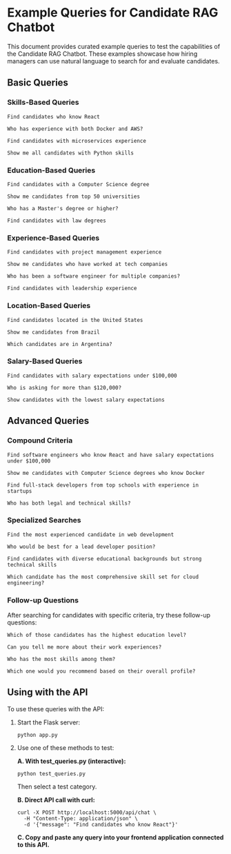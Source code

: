 # Example Queries for Candidate RAG Chatbot

This document provides curated example queries to test the capabilities of the Candidate RAG Chatbot. These examples showcase how hiring managers can use natural language to search for and evaluate candidates.

## Basic Queries

### Skills-Based Queries
```
Find candidates who know React
```

```
Who has experience with both Docker and AWS?
```

```
Find candidates with microservices experience
```

```
Show me all candidates with Python skills
```

### Education-Based Queries
```
Find candidates with a Computer Science degree
```

```
Show me candidates from top 50 universities
```

```
Who has a Master's degree or higher?
```

```
Find candidates with law degrees
```

### Experience-Based Queries
```
Find candidates with project management experience
```

```
Show me candidates who have worked at tech companies
```

```
Who has been a software engineer for multiple companies?
```

```
Find candidates with leadership experience
```

### Location-Based Queries
```
Find candidates located in the United States
```

```
Show me candidates from Brazil
```

```
Which candidates are in Argentina?
```

### Salary-Based Queries
```
Find candidates with salary expectations under $100,000
```

```
Who is asking for more than $120,000?
```

```
Show candidates with the lowest salary expectations
```

## Advanced Queries

### Compound Criteria
```
Find software engineers who know React and have salary expectations under $100,000
```

```
Show me candidates with Computer Science degrees who know Docker
```

```
Find full-stack developers from top schools with experience in startups
```

```
Who has both legal and technical skills?
```

### Specialized Searches
```
Find the most experienced candidate in web development
```

```
Who would be best for a lead developer position?
```

```
Find candidates with diverse educational backgrounds but strong technical skills
```

```
Which candidate has the most comprehensive skill set for cloud engineering?
```

### Follow-up Questions
After searching for candidates with specific criteria, try these follow-up questions:

```
Which of those candidates has the highest education level?
```

```
Can you tell me more about their work experiences?
```

```
Who has the most skills among them?
```

```
Which one would you recommend based on their overall profile?
```

## Using with the API

To use these queries with the API:

1. Start the Flask server:
   ```
   python app.py
   ```

2. Use one of these methods to test:

   **A. With test_queries.py (interactive):**
   ```
   python test_queries.py
   ```
   Then select a test category.

   **B. Direct API call with curl:**
   ```
   curl -X POST http://localhost:5000/api/chat \
     -H "Content-Type: application/json" \
     -d '{"message": "Find candidates who know React"}'
   ```

   **C. Copy and paste any query into your frontend application connected to this API.**
